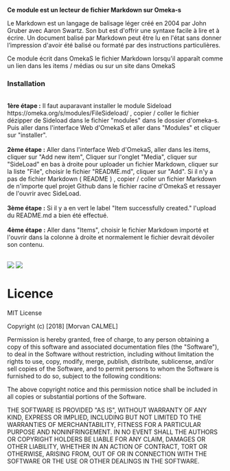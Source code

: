**Ce module est un lecteur de fichier Markdown sur Omeka-s** <br />

Le Markdown est un langage de balisage léger créé en 2004 par John Gruber avec Aaron Swartz. Son but est d'offrir une syntaxe facile à lire et à écrire. Un document balisé par Markdown peut être lu en l'état sans donner l’impression d'avoir été balisé ou formaté par des instructions particulières. 

Ce module écrit dans OmekaS le fichier Markdown lorsqu'il apparaît comme un lien dans les items / médias ou sur un site dans OmekaS

### Installation

<br />
<b>1ère étape :</b> Il faut auparavant installer le module Sideload https://omeka.org/s/modules/FileSideload/ , copier / coller le fichier dézipper de Sideload dans le fichier "modules" dans le dossier d'omeka-s. Puis aller dans l'interface Web d'OmekaS et aller dans "Modules" et cliquer sur "installer".<br /><br />
<b>2ème étape :</b> Aller dans l'interface Web d'OmekaS, aller dans les items, cliquer sur "Add new item", Cliquer sur l'onglet "Media", cliquer sur 
"SideLoad" en bas à droite pour uploader un fichier Markdown, cliquer sur la liste "File", choisir le fichier "README.md", cliquer sur "Add". Si il n'y a pas de fichier Markdown ( README ) , copier / coller un fichier Markdown de n'importe quel projet Github dans le fichier racine d'OmekaS et ressayer de l'ouvrir avec SideLoad.
<br /><br />
<b>3ème étape :</b> Si il y a en vert le label "Item successfully created." l'upload du README.md a bien été effectué.<br /><br />
<b>4ème étape :</b> Aller dans "Items", choisir le fichier Markdown importé et l'ouvrir dans la colonne à droite et normalement le fichier devrait dévoiler son contenu.
<br /><br />


![](https://i.ibb.co/VjyrV6z/omekas-module-markdown.png)
![](http://image.noelshack.com/fichiers/2018/50/2/1544517761-omekas-module-markdown-site.png)

# Licence

MIT License

Copyright (c) [2018] [Morvan CALMEL]

Permission is hereby granted, free of charge, to any person obtaining a copy
of this software and associated documentation files (the "Software"), to deal
in the Software without restriction, including without limitation the rights
to use, copy, modify, merge, publish, distribute, sublicense, and/or sell
copies of the Software, and to permit persons to whom the Software is
furnished to do so, subject to the following conditions:

The above copyright notice and this permission notice shall be included in all
copies or substantial portions of the Software.

THE SOFTWARE IS PROVIDED "AS IS", WITHOUT WARRANTY OF ANY KIND, EXPRESS OR
IMPLIED, INCLUDING BUT NOT LIMITED TO THE WARRANTIES OF MERCHANTABILITY,
FITNESS FOR A PARTICULAR PURPOSE AND NONINFRINGEMENT. IN NO EVENT SHALL THE
AUTHORS OR COPYRIGHT HOLDERS BE LIABLE FOR ANY CLAIM, DAMAGES OR OTHER
LIABILITY, WHETHER IN AN ACTION OF CONTRACT, TORT OR OTHERWISE, ARISING FROM,
OUT OF OR IN CONNECTION WITH THE SOFTWARE OR THE USE OR OTHER DEALINGS IN THE
SOFTWARE.
